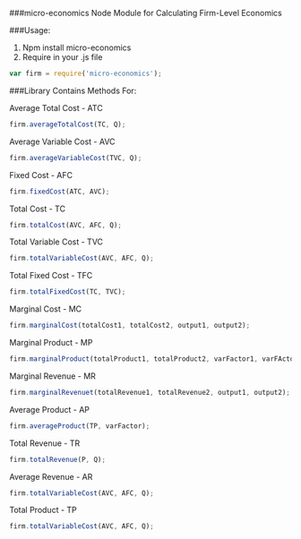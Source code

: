 ###micro-economics
Node Module for Calculating Firm-Level Economics

###Usage:

1. Npm install micro-economics
2. Require in your .js file
```javascript
var firm = require('micro-economics');
```

###Library Contains Methods For:

Average Total Cost - ATC
```javascript
firm.averageTotalCost(TC, Q);
```
Average Variable Cost - AVC
```javascript
firm.averageVariableCost(TVC, Q);
```
Fixed Cost - AFC
```javascript
firm.fixedCost(ATC, AVC);
```
Total Cost - TC
```javascript
firm.totalCost(AVC, AFC, Q);
```
Total Variable Cost - TVC
```javascript
firm.totalVariableCost(AVC, AFC, Q);
```
Total Fixed Cost - TFC
```javascript
firm.totalFixedCost(TC, TVC);
```
Marginal Cost - MC
```javascript
firm.marginalCost(totalCost1, totalCost2, output1, output2);
```
Marginal Product - MP
```javascript
firm.marginalProduct(totalProduct1, totalProduct2, varFactor1, varFActor2);
```
Marginal Revenue - MR 
```javascript
firm.marginalRevenuet(totalRevenue1, totalRevenue2, output1, output2);
```
Average Product - AP
```javascript
firm.averageProduct(TP, varFactor);
```
Total Revenue - TR
```javascript
firm.totalRevenue(P, Q);
```
Average Revenue - AR
```javascript
firm.totalVariableCost(AVC, AFC, Q);
```
Total Product - TP
```javascript
firm.totalVariableCost(AVC, AFC, Q);
```
